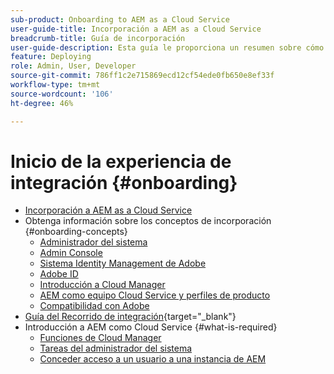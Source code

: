 ```yaml
---
sub-product: Onboarding to AEM as a Cloud Service
user-guide-title: Incorporación a AEM as a Cloud Service
breadcrumb-title: Guía de incorporación
user-guide-description: Esta guía le proporciona un resumen sobre cómo empezar a utilizar Experience Manager as a Cloud Service, incluida la forma de obtener acceso y la información importante sobre la protección de datos.
feature: Deploying
role: Admin, User, Developer
source-git-commit: 786ff1c2e715869ecd12cf54ede0fb650e8ef33f
workflow-type: tm+mt
source-wordcount: '106'
ht-degree: 46%

---
```



# Inicio de la experiencia de integración {#onboarding}

+ [Incorporación a AEM as a Cloud Service](/help/onboarding/home.md)
+ Obtenga información sobre los conceptos de incorporación {#onboarding-concepts}
   + [Administrador del sistema](/help/onboarding/learn-concepts/system-administrator.md)
   + [Admin Console](/help/onboarding/learn-concepts/admin-console.md)
   + [Sistema Identity Management de Adobe](/help/onboarding/learn-concepts/ims.md)
   + [Adobe ID](/help/onboarding/learn-concepts/adobe-id.md)
   + [Introducción a Cloud Manager](/help/onboarding/learn-concepts/cloud-manager-introduction.md)
   + [AEM como equipo Cloud Service y perfiles de producto](/help/onboarding/learn-concepts/aem-cs-team-product-profiles.md)
   + [Compatibilidad con Adobe](/help/onboarding/learn-concepts/onboarding-help-resources.md)
+ [Guía del Recorrido de integración](https://experienceleague.adobe.com/docs/experience-manager-cloud-service/journey-onboarding/home.html){target=&quot;_blank&quot;}
+ Introducción a AEM como Cloud Service {#what-is-required}
   + [Funciones de Cloud Manager](what-is-required/user-roles-permissions.md)
   + [Tareas del administrador del sistema](what-is-required/add-users-assign-cm-roles.md)
   + [Conceder acceso a un usuario a una instancia de AEM](/help/onboarding/what-is-required/accessing-aem-instance.md)
